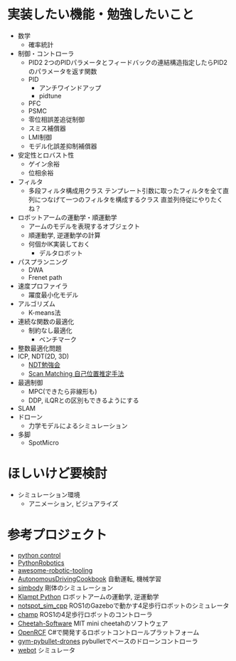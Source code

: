 # 実装したい機能・勉強したいこと
- 数学
    - 確率統計
- 制御・コントローラ
    - PID2
        2つのPIDパラメータとフィードバックの連結構造指定したらPID2のパラメータを返す関数
    - PID
        - アンチワインドアップ
        - pidtune
    - PFC
    - PSMC
    - 零位相誤差追従制御
    - スミス補償器
    - LMI制御
    - モデル化誤差抑制補償器
- 安定性とロバスト性
    - ゲイン余裕
    - 位相余裕
- フィルタ
    - 多段フィルタ構成用クラス
        テンプレート引数に取ったフィルタを全て直列につなげて一つのフィルタを構成するクラス
            直並列侍従にやりたくね？
- ロボットアームの運動学・順運動学
    - アームのモデルを表現するオブジェクト
    - 順運動学, 逆運動学の計算
    - 何個かIK実装しておく
        - デルタロボット
- パスプランニング
    - DWA
    - Frenet path
- 速度プロファイラ
    - 躍度最小化モデル
- アルゴリズム
    - K-means法
- 連続な関数の最適化
    - 制約なし最適化
        - ベンチマーク
- 整数最適化問題
- ICP, NDT(2D, 3D)
    - [NDT勉強会](https://docs.google.com/presentation/d/1rWhCQtZv4YSWdedoJWPAF3Q4umwaA8yuDADyWIhrM20/edit?usp=sharing)
    - [Scan Matching 自己位置推定手法](chrome-extension://oemmndcbldboiebfnladdacbdfmadadm/https://web.wakayama-u.ac.jp/~nakajima/SelfDrivingSystem/assets/pdf/method_pmv_03.pdf)
- 最適制御
    - MPC(できたら非線形も)
    - DDP, iLQRとの区別もできるようにする
- SLAM
- ドローン
    - 力学モデルによるシミュレーション
- 多脚
    - SpotMicro

# ほしいけど要検討
- シミュレーション環境
    - アニメーション, ビジュアライズ

# 参考プロジェクト
- [python control](https://github.com/python-control/python-control)
- [PythonRobotics](https://github.com/AtsushiSakai/PythonRobotics)
- [awesome-robotic-tooling](https://github.com/protontypes/awesome-robotic-tooling)
- [AutonomousDrivingCookbook](https://github.com/microsoft/AutonomousDrivingCookbook) 自動運転, 機械学習
- [simbody](https://github.com/simbody/simbody) 剛体のシミュレーション
- [Klampt Python](http://motion.cs.illinois.edu/software/klampt/latest/pyklampt_docs/index.html) ロボットアームの運動学, 逆運動学
- [notspot_sim_cpp](https://github.com/lnotspotl/notspot_sim_cpp) ROS1のGazeboで動かす4足歩行ロボットのシミュレータ
- [champ](https://github.com/chvmp/champ) ROS1の4足歩行ロボットのコントローラ
- [Cheetah-Software](https://github.com/mit-biomimetics/Cheetah-Software) MIT mini cheetahのソフトウェア
- [OpenRCF](https://booth.pm/ja/items/2754488) C#で開発するロボットコントロールプラットフォーム
- [gym-pybullet-drones](https://github.com/utiasDSL/gym-pybullet-drones) pybulletでベースのドローンコントローラ
- [webot](https://github.com/cyberbotics/webots_ros2) シミュレータ